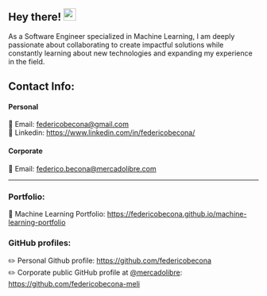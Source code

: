 <h2> Hey there! <img src="https://media.giphy.com/media/hvRJCLFzcasrR4ia7z/giphy.gif" width="25px"> </h2>

As a Software Engineer specialized in Machine Learning, I am deeply passionate about collaborating to create impactful solutions while constantly learning about new technologies and expanding my experience in the field.

<h2> Contact Info:</h2>

#### Personal
:email: Email: federicobecona@gmail.com  
:bust_in_silhouette: Linkedin: https://www.linkedin.com/in/federicobecona/
#### Corporate
:email: Email: federico.becona@mercadolibre.com

----

### Portfolio:
:book: Machine Learning Portfolio: https://federicobecona.github.io/machine-learning-portfolio

### GitHub profiles:
:pencil2: Personal Github profile: https://github.com/federicobecona  
:pencil2: Corporate public GitHub profile at [@mercadolibre](https://mercadolibre.com/): https://github.com/federicobecona-meli

<!--
**federicobecona/federicobecona** is a ✨ _special_ ✨ repository because its `README.md` (this file) appears on your GitHub profile.

Here are some ideas to get you started:

- 🔭 I’m currently working on ...
- 🌱 I’m currently learning ...
- 👯 I’m looking to collaborate on ...
- 🤔 I’m looking for help with ...
- 💬 Ask me about ...
- 📫 How to reach me: ...
- 😄 Pronouns: ...
- ⚡ Fun fact: ...
-->
